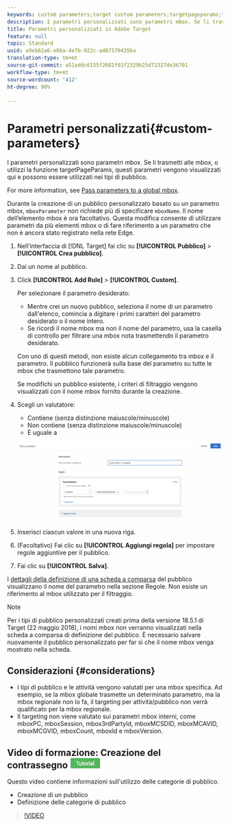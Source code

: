```yaml
---
keywords: custom parameters;target custom parameters;targetpageparams;targeting mbox parameters
description: I parametri personalizzati sono parametri mbox. Se li trasmetti alle mbox, o utilizzi la funzione targetPageParams, questi parametri vengono visualizzati qui e possono essere utilizzati nei tipi di pubblico.
title: Parametri personalizzati in Adobe Target
feature: null
topic: Standard
uuid: a9eb62a6-e86a-4e7b-922c-ad87570435ba
translation-type: tm+mt
source-git-commit: a51addc6155f2681f01f2329b25d72327de36701
workflow-type: tm+mt
source-wordcount: '412'
ht-degree: 90%

---
```



# Parametri personalizzati{#custom-parameters}

I parametri personalizzati sono parametri mbox. Se li trasmetti alle mbox, o utilizzi la funzione targetPageParams, questi parametri vengono visualizzati qui e possono essere utilizzati nei tipi di pubblico.

For more information, see [Pass parameters to a global mbox](/help/c-implementing-target/c-implementing-target-for-client-side-web/t-mbox-download/c-understanding-global-mbox/pass-parameters-to-global-mbox.md).

Durante la creazione di un pubblico personalizzato basato su un parametro mbox, `mboxParameter` non richiede più di specificare `mboxName`. Il nome dell’elemento mbox è ora facoltativo. Questa modifica consente di utilizzare parametri da più elementi mbox o di fare riferimento a un parametro che non è ancora stato registrato nella rete Edge.

1. Nell’interfaccia di [!DNL Target] fai clic su **[!UICONTROL Pubblico]** > **[!UICONTROL Crea pubblico]**.
1. Dai un nome al pubblico.
1. Click **[!UICONTROL Add Rule]** > **[!UICONTROL Custom]**.

   Per selezionare il parametro desiderato:

   * Mentre crei un nuovo pubblico, seleziona il nome di un parametro dall&#39;elenco, comincia a digitare i primi caratteri del parametro desiderato o il nome intero.
   * Se ricordi il nome mbox ma non il nome del parametro, usa la casella di controllo per filtrare una mbox nota trasmettendo il parametro desiderato.

   Con uno di questi metodi, non esiste alcun collegamento tra mbox e il parametro. Il pubblico funzionerà sulla base del parametro su tutte le mbox che trasmettono tale parametro.

   Se modifichi un pubblico esistente, i criteri di filtraggio vengono visualizzati con il nome mbox fornito durante la creazione.

1. Scegli un valutatore:

   * Contiene (senza distinzione maiuscole/minuscole)
   * Non contiene (senza distinzione maiuscole/minuscole)
   * È uguale a

   ![Parametro per pubblico Personalizzato](/help/c-target/c-audiences/c-target-rules/assets/custom.png)

1. Inserisci ciascun valore in una nuova riga.
1. (Facoltativo) Fai clic su **[!UICONTROL Aggiungi regola]** per impostare regole aggiuntive per il pubblico.
1. Fai clic su **[!UICONTROL Salva]**.

I [dettagli della definizione di una scheda a comparsa](../../../c-target/c-audiences/audiences.md#section_11B9C4A777E14D36BA1E925021945780) del pubblico visualizzano il nome del parametro nella sezione Regole. Non esiste un riferimento al mbox utilizzato per il filtraggio.

>[!NOTE]
>
>Per i tipi di pubblico personalizzati creati prima della versione 18.5.1 di Target (22 maggio 2018), i nomi mbox non verranno visualizzati nella scheda a comparsa di definizione del pubblico. È necessario salvare nuovamente il pubblico personalizzato per far sì che il nome mbox venga mostrato nella scheda.

## Considerazioni {#considerations}

* I tipi di pubblico e le attività vengono valutati per una mbox specifica. Ad esempio, se la mbox globale trasmette un determinato parametro, ma la mbox regionale non lo fa, il targeting per attività/pubblico non verrà qualificato per la mbox regionale.
* Il targeting non viene valutato sui parametri mbox interni, come mboxPC, mboxSession, mbox3rdPartyId, mboxMCSDID, mboxMCAVID, mboxMCGVID, mboxCount, mboxId e mboxVersion.

## Video di formazione: Creazione del contrassegno ![Esercitazione sull&#39;audience](/help/assets/tutorial.png)

Questo video contiene informazioni sull&#39;utilizzo delle categorie di pubblico.

* Creazione di un pubblico
* Definizione delle categorie di pubblico

>[!VIDEO](https://video.tv.adobe.com/v/17392)
